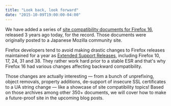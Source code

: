 ```yaml
---
title: "Look back, look forward"
date: "2015-10-09T19:00:00-04:00"
---
```

We have added a series of [site compatibility documents for Firefox 16](https://www.fxsitecompat.com/en-CA/versions/16/), released 3 years ago today, for the record. Those documents were originally posted to a Japanese Mozilla community site.

Firefox developers tend to avoid making drastic changes to Firefox releases maintained for a year as [Extended Support Releases](https://www.mozilla.org/en-US/firefox/organizations/), including Firefox 10, 17, 24, 31 and 38. They rather work hard prior to a stable ESR and that's why Firefox 16 had various changes affecting backward compatibility.

Those changes are actually interesting — from a bunch of unprefixing, object removals, property additions, de-support of insecure SSL certificates to a UA string change — like a showcase of site compatibility topics! Based on those archives among other 350+ documents, we will cover how to make a future-proof site in the upcoming blog posts.
